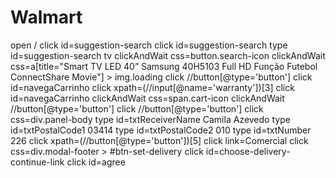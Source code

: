 # Walmart
<tr>
	<td>open</td>
	<td>/</td>
	<td></td>
</tr>
<tr>
	<td>click</td>
	<td>id=suggestion-search</td>
	<td></td>
</tr>
<tr>
	<td>click</td>
	<td>id=suggestion-search</td>
	<td></td>
</tr>
<tr>
	<td>type</td>
	<td>id=suggestion-search</td>
	<td>tv</td>
</tr>
<tr>
	<td>clickAndWait</td>
	<td>css=button.search-icon</td>
	<td></td>
</tr>
<tr>
	<td>clickAndWait</td>
	<td>css=a[title=&quot;Smart TV LED 40” Samsung 40H5103 Full HD Função Futebol ConnectShare Movie&quot;] &gt; img.loading</td>
	<td></td>
</tr>
<tr>
	<td>click</td>
	<td>//button[@type='button']</td>
	<td></td>
</tr>
<tr>
	<td>click</td>
	<td>id=navegaCarrinho</td>
	<td></td>
</tr>
<tr>
	<td>click</td>
	<td>xpath=(//input[@name='warranty'])[3]</td>
	<td></td>
</tr>
<tr>
	<td>click</td>
	<td>id=navegaCarrinho</td>
	<td></td>
</tr>
<tr>
	<td>clickAndWait</td>
	<td>css=span.cart-icon</td>
	<td></td>
</tr>
<tr>
	<td>clickAndWait</td>
	<td>//button[@type='button']</td>
	<td></td>
</tr>
<tr>
	<td>click</td>
	<td>//button[@type='button']</td>
	<td></td>
</tr>
<tr>
	<td>click</td>
	<td>css=div.panel-body</td>
	<td></td>
</tr>
<tr>
	<td>type</td>
	<td>id=txtReceiverName</td>
	<td>Camila Azevedo </td>
</tr>
<tr>
	<td>type</td>
	<td>id=txtPostalCode1</td>
	<td>03414</td>
</tr>
<tr>
	<td>type</td>
	<td>id=txtPostalCode2</td>
	<td>010</td>
</tr>
<tr>
	<td>type</td>
	<td>id=txtNumber</td>
	<td>226</td>
</tr>
<tr>
	<td>click</td>
	<td>xpath=(//button[@type='button'])[5]</td>
	<td></td>
</tr>
<tr>
	<td>click</td>
	<td>link=Comercial</td>
	<td></td>
</tr>
<tr>
	<td>click</td>
	<td>css=div.modal-footer &gt; #btn-set-delivery</td>
	<td></td>
</tr>
<tr>
	<td>click</td>
	<td>id=choose-delivery-continue-link</td>
	<td></td>
</tr>
<tr>
	<td>click</td>
	<td>id=agree</td>
	<td></td>
</tr>
<tr>
	<td></td>
	<td></td>
	<td></td>
</tr>

